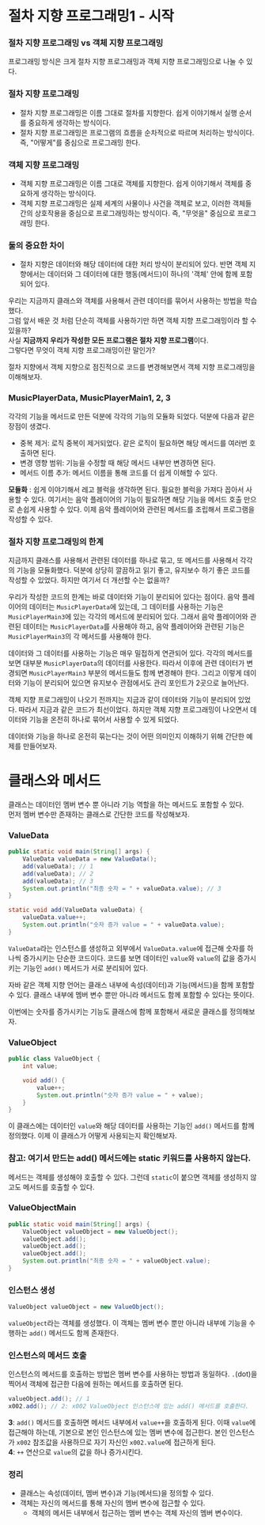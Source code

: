 # 절차 지향 프로그래밍1 - 시작
### 절차 지향 프로그래밍 vs 객체 지향 프로그래밍
프로그래밍 방식은 크게 절차 지향 프로그래밍과 객체 지향 프로그래밍으로 나눌 수 있다.

### 절차 지향 프로그래밍
- 절차 지향 프로그래밍은 이름 그대로 절차를 지향한다. 쉽게 이야기해서 실행 순서를 중요하게 생각하는
방식이다.
- 절차 지향 프로그래밍은 프로그램의 흐름을 순차적으로 따르며 처리하는 방식이다. 즉, "어떻게"를 중심으로
프로그래밍 한다.

### 객체 지향 프로그래밍
- 객체 지향 프로그래밍은 이름 그대로 객체를 지향한다. 쉽게 이야기해서 객체를 중요하게 생각하는 방식이다.
- 객체 지향 프로그래밍은 실제 세계의 사물이나 사건을 객체로 보고, 이러한 객체들 간의 상호작용을 중심으로
프로그래밍하는 방식이다. 즉, "무엇을" 중심으로 프로그래밍 한다.

### 둘의 중요한 차이
- 절차 지향은 데이터와 해당 데이터에 대한 처리 방식이 분리되어 있다. 반면 객체 지향에서는 데이터와
그 데이터에 대한 행동(메서드)이 하나의 '객체' 안에 함께 포함되어 있다.

우리는 지금까지 클래스와 객체를 사용해서 관련 데이터를 묶어서 사용하는 방법을 학습했다. <br/>
그럼 앞서 배운 것 처럼 단순히 객체를 사용하기만 하면 객체 지향 프로그래밍이라 할 수 있을까? <br/>
사실 **지금까지 우리가 작성한 모든 프로그램은 절차 지향 프로그램**이다. <br/>
그렇다면 무엇이 객체 지향 프로그래밍이란 말인가?

절차 지향에서 객체 지향으로 점진적으로 코드를 변경해보면서 객체 지향 프로그래밍을 이해해보자.

### MusicPlayerData, MusicPlayerMain1, 2, 3
각각의 기능을 메서드로 만든 덕분에 각각의 기능의 모듈화 되었다. 덕분에 다음과 같은 장점이 생겼다.
- 중복 제거: 로직 중복이 제거되었다. 같은 로직이 필요하면 해당 메서드를 여러번 호출하면 된다.
- 변경 영향 범위: 기능을 수정할 때 해당 메서드 내부만 변경하면 된다.
- 메서드 이름 추가: 메서드 이름을 통해 코드를 더 쉽게 이해할 수 있다.

**모듈화**
: 쉽게 이야기해서 레고 블럭을 생각하면 된다. 필요한 블럭을 가져다 꼽아서 사용할 수 있다. 여기서는
음악 플레이어의 기능이 필요하면 해당 기능을 메서드 호출 만으로 손쉽게 사용할 수 있다. 이제 음악
플레이어와 관련된 메서드를 조립해서 프로그램을 작성할 수 있다.

### 절차 지향 프로그래밍의 한계
지금까지 클래스를 사용해서 관련된 데이터를 하나로 묶고, 또 메서드를 사용해서 각각의 기능을 모듈화했다.
덕분에 상당히 깔끔하고 읽기 좋고, 유지보수 하기 좋은 코드를 작성할 수 있었다. 하지만 여기서 더 개선할
수는 없을까?

우리가 작성한 코드의 한계는 바로 데이터와 기능이 분리되어 있다는 점이다. 음악 플레이어의 데이터는
`MusicPlayerData`에 있는데, 그 데이터를 사용하는 기능은 `MusicPlayerMain3`에 있는 각각의
메서드에 분리되어 있다. 그래서 음악 플레이어와 관련된 데이터는 `MusicPlayerData`를 사용해야 하고,
음악 플레이어와 관련된 기능은 `MusicPlayerMain3`의 각 메서드를 사용해야 한다.

데이터와 그 데이터를 사용하는 기능은 매우 밀접하게 연관되어 있다. 각각의 메서드를 보면 대부분
`MusicPlayerData`의 데이터를 사용한다. 따라서 이후에 관련 데이터가 변경되면 `MusicPlayerMain3`
부분의 메서드들도 함께 변경해야 한다. 그리고 이렇게 데이터와 기능이 분리되어 있으면 유지보수 관점에서도
관리 포인트가 2곳으로 늘어난다.

객체 지향 프로그래밍이 나오기 전까지는 지금과 같이 데이터와 기능이 분리되어 있었다. 따라서 지금과 같은
코드가 최선이었다. 하지만 객체 지향 프로그래밍이 나오면서 데이터와 기능을 온전히 하나로 묶어서 사용할
수 있게 되었다.

데이터와 기능을 하나로 온전히 묶는다는 것이 어떤 의미인지 이해하기 위해 간단한 예제를 만들어보자.

# 클래스와 메서드
클래스는 데이터인 멤버 변수 뿐 아니라 기능 역할을 하는 메서드도 포함할 수 있다. <br/>
먼저 멤버 변수만 존재하는 클래스로 간단한 코드를 작성해보자.

### ValueData
```java
public static void main(String[] args) {
    ValueData valueData = new ValueData();
    add(valueData); // 1
    add(valueData); // 2
    add(valueData); // 3
    System.out.println("최종 숫자 = " + valueData.value); // 3
}

static void add(ValueData valueData) {
    valueData.value++;
    System.out.println("숫자 증가 value = " + valueData.value);
}
```
`ValueData`라는 인스턴스를 생성하고 외부에서 `ValueData.value`에 접근해 숫자를 하나씩
증가시키는 단순한 코드이다. 코드를 보면 데이터인 `value`와 `value`의 값을 증가시키는 기능인 `add()`
메서드가 서로 분리되어 있다.

자바 같은 객체 지향 언어는 클래스 내부에 속성(데이터)과 기능(메서드)을 함께 포함할 수 있다.
클래스 내부에 멤버 변수 뿐만 아니라 메서드도 함께 포함할 수 있다는 뜻이다.

이번에는 숫자를 증가시키는 기능도 클래스에 함께 포함해서 새로운 클래스를 정의해보자.

### ValueObject
```java
public class ValueObject {
	int value;

	void add() {
		value++;
		System.out.println("숫자 증가 value = " + value);
	}
}
```
이 클래스에는 데이터인 `value`와 해당 데이터를 사용하는 기능인 `add()` 메서드를 함께 정의했다.
이제 이 클래스가 어떻게 사용되는지 확인해보자.

### 참고: 여기서 만드는 add() 메서드에는 static 키워드를 사용하지 않는다.
메서드는 객체를 생성해야 호출할 수 있다. 그런데 `static`이 붙으면 객체를 생성하지 않고도 메서드를
호출할 수 있다.

### ValueObjectMain
```java
public static void main(String[] args) {
    ValueObject valueObject = new ValueObject();
    valueObject.add();
    valueObject.add();
    valueObject.add();
    System.out.println("최종 숫자 = " + valueObject.value);
}
```

### 인스턴스 생성
```java
ValueObject valueObject = new ValueObject();
```
`valueObject`라는 객체를 생성했다. 이 객체는 멤버 변수 뿐만 아니라 내부에 기능을 수행하는
`add()` 메서드도 함께 존재한다.

### 인스턴스의 메서드 호출
인스턴스의 메서드를 호출하는 방법은 멤버 변수를 사용하는 방법과 동일하다. `.`(dot)을 찍어서 객체에
접근한 다음에 원하는 메서드를 호출하면 된다.
```java
valueObject.add(); // 1
x002.add(); // 2: x002 ValueObject 인스턴스에 있는 add() 메서드를 호출한다.
```
**3**: `add()` 메서드를 호출하면 메서드 내부에서 `value++`을 호출하게 된다. 이때 `value`에
접근해야 하는데, 기본으로 본인 인스턴스에 있는 멤버 변수에 접근한다. 본인 인스턴스가 `x002` 참조값을
사용하므로 자기 자신인 `x002.value`에 접근하게 된다. <br/>
**4**: `++` 연산으로 `value`의 값을 하나 증가시킨다.

### 정리
- 클래스는 속성(데이터, 멤버 변수)과 기능(메서드)을 정의할 수 있다.
- 객체는 자신의 메서드를 통해 자신의 멤버 변수에 접근할 수 있다.
  - 객체의 메서든 내부에서 접근하는 멤버 변수는 객체 자신의 멤버 변수이다.